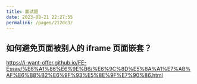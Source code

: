 ```yaml
---
title: 面试题
date: 2023-08-21 22:27:55
permalink: /pages/212dc3/
---
```

## 如何避免页面被别人的 iframe 页面嵌套？


https://i-want-offer.github.io/FE-Essay/%E6%A1%86%E6%9E%B6/%E6%9C%8D%E5%8A%A1%E7%AB%AF%E6%B8%B2%E6%9F%93%E5%8E%9F%E7%90%86.html